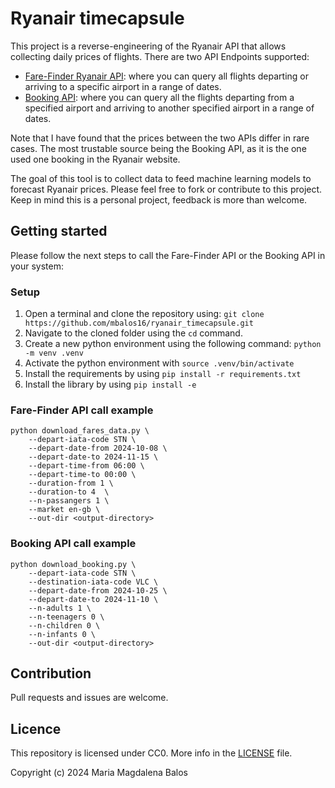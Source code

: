 # Ryanair timecapsule

This project is a reverse-engineering of the Ryanair API that allows collecting daily prices of flights. There are two API Endpoints supported:
- [Fare-Finder Ryanair API](https://www.ryanair.com/gb/en/cheap-flights): where you can query all flights departing or arriving to a specific airport in a range of dates.
- [Booking API](https://www.ryanair.com/gb/en): where you can query all the flights departing from a specified airport and arriving to another specified airport in a range of dates. 

Note that I have found that the prices between the two APIs differ in rare cases. The most trustable source being the Booking API, as it is the one used one booking in the Ryanair website.

The goal of this tool is to collect data to feed machine learning models to forecast Ryanair prices. Please feel free to fork or contribute to this project. Keep in mind this is a personal project, feedback is more than welcome.

## Getting started

Please follow the next steps to call the Fare-Finder API or the Booking API in your system:

### Setup

1. Open a terminal and clone the repository using: `git clone https://github.com/mbalos16/ryanair_timecapsule.git`
2. Navigate to the cloned folder using the `cd` command.
3. Create a new python environment using the following command: `python -m venv .venv`
4. Activate the python environment with `source .venv/bin/activate`
5. Install the requirements by using `pip install -r requirements.txt`
6. Install the library by using `pip install -e`

### Fare-Finder API call example

```
python download_fares_data.py \
    --depart-iata-code STN \
    --depart-date-from 2024-10-08 \
    --depart-date-to 2024-11-15 \
    --depart-time-from 06:00 \
    --depart-time-to 00:00 \
    --duration-from 1 \
    --duration-to 4  \
    --n-passangers 1 \
    --market en-gb \
    --out-dir <output-directory>
```

### Booking API call example

```
python download_booking.py \
    --depart-iata-code STN \
    --destination-iata-code VLC \
    --depart-date-from 2024-10-25 \
    --depart-date-to 2024-11-10 \
    --n-adults 1 \
    --n-teenagers 0 \
    --n-children 0 \
    --n-infants 0 \ 
    --out-dir <output-directory>
```
## Contribution

Pull requests and issues are welcome.

## Licence

This repository is licensed under CC0. More info in the [LICENSE](./LICENSE) file.

Copyright (c) 2024 Maria Magdalena Balos
